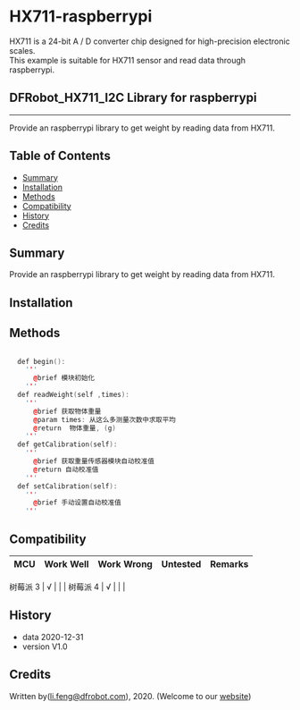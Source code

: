 # HX711-raspberrypi
HX711 is a 24-bit A / D converter chip designed for high-precision electronic scales.<br>
This example is suitable for HX711 sensor and read data through raspberrypi.<br>


## DFRobot_HX711_I2C Library for raspberrypi
---------------------------------------------------------

Provide an raspberrypi library to get weight by reading data from HX711.

## Table of Contents

* [Summary](#summary)
* [Installation](#installation)
* [Methods](#methods)
* [Compatibility](#compatibility)
* [History](#history)
* [Credits](#credits)

## Summary

Provide an raspberrypi library to get weight by reading data from HX711.

## Installation



## Methods

```C++

  def begin():
    '''
      @brief 模块初始化
    '''
  def readWeight(self ,times):
    '''
      @brief 获取物体重量
      @param times: 从这么多测量次数中求取平均
      @return  物体重量, (g)
    '''
  def getCalibration(self):
    '''
      @brief 获取重量传感器模块自动校准值
      @return 自动校准值
    '''
  def setCalibration(self):
    '''
      @brief 手动设置自动校准值
    '''
```

## Compatibility

MCU                | Work Well    | Work Wrong   | Untested    | Remarks
------------------ | :----------: | :----------: | :---------: | -----

树莓派 3       |      √       |              |             | 
树莓派 4       |      √       |              |             | 


## History

- data 2020-12-31
- version V1.0


## Credits

Written by(li.feng@dfrobot.com), 2020. (Welcome to our [website](https://www.dfrobot.com/))
